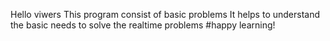 Hello viwers 
This program consist of basic problems
It helps to understand the basic needs to solve the realtime problems 
#happy learning!
